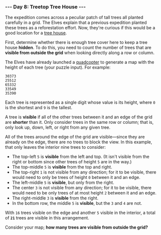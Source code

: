 ### --- Day 8: Treetop Tree House ---

The expedition comes across a peculiar patch of tall trees all planted
carefully in a grid. The Elves explain that a previous expedition planted
these trees as a reforestation effort. Now, they're curious if this would
be a good location for a [tree house](https://en.wikipedia.org/wiki/Tree_house).

First, determine whether there is enough tree cover here to keep a tree
house **hidden**. To do this, you need to count the number of trees that are
**visible from outside the grid** when looking directly along a row or column.

The Elves have already launched a [quadcopter](https://en.wikipedia.org/wiki/Quadcopter) to generate a map with the
height of each tree (your puzzle input). For example:

```
30373
25512
65332
33549
35390
```

Each tree is represented as a single digit whose value is its height, where
`0` is the shortest and `9` is the tallest.

A tree is **visible** if all of the other trees between it and an edge of the
grid are **shorter** than it. Only consider trees in the same row or column;
that is, only look up, down, left, or right from any given tree.

All of the trees around the edge of the grid are visible—since they are
already on the edge, there are no trees to block the view. In this example,
that only leaves the interior nine trees to consider:

- The top-left `5` is **visible** from the left and top. (It isn't visible
  from the right or bottom since other trees of height `5` are in the
  way.)
- The top-middle `5` is **visible** from the top and right.
- The top-right `1` is not visible from any direction; for it to be
  visible, there would need to only be trees of height `0` between it and
  an edge.
- The left-middle `5` is **visible**, but only from the right.
- The center `3` is not visible from any direction; for it to be visible,
  there would need to be only trees of at most height `2` between it and
  an edge.
- The right-middle `3` is **visible** from the right.
- In the bottom row, the middle `5` is **visible**, but the `3` and `4` are not.

With `16` trees visible on the edge and another `5` visible in the interior, a
total of **`21`** trees are visible in this arrangement.

Consider your map; **how many trees are visible from outside the grid?**
